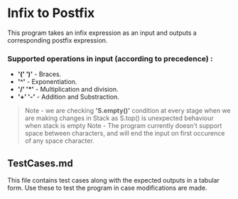# Infix to Postfix
This program takes an infix expression as an input and outputs a corresponding postfix expression.

### Supported operations in input (according to precedence) :

- __'(' ')'__ - Braces.
- __'^'__ - Exponentiation.
- __'/' '*'__ - Multiplication and division.
- __'+' '-'__ - Addition and Substraction.

> Note - we are checking __'S.empty()'__ condition at every stage when we are making changes in Stack as S.top() is unexpected behaviour when stack is empty
> Note - The program currently doesn't support space between characters, and will end the input on first occurence of any space character.

## TestCases.md

This file contains test cases along with the expected outputs in a tabular form. Use these to test the program in case modifications are made.
